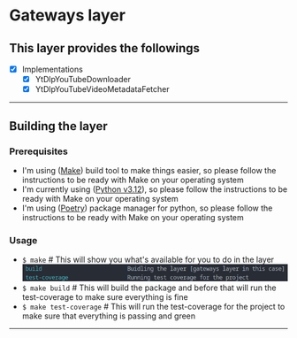# Gateways layer

## This layer provides the followings

- [X] Implementations
  - [X] YtDlpYouTubeDownloader
  - [X] YtDlpYouTubeVideoMetadataFetcher

---

## Building the layer

### Prerequisites

- I'm using ([Make](https://www.gnu.org/software/make/)) build tool to make things easier, so please follow the instructions to be ready with Make on your operating system
- I'm currently using ([Python v3.12](https://www.python.org/)), so please follow the instructions to be ready with Make on your operating system
- I'm using ([Poetry](https://python-poetry.org/)) package manager for python, so please follow the instructions to be ready with Make on your operating system

### Usage

- `$ make` # This will show you what's available for you to do in the layer
![make options](resources/images/make_options.png)
- `$ make build` # This will build the package and before that will run the test-coverage to make sure everything is fine
- `$ make test-coverage` # This will run the test-coverage for the project to make sure that everything is passing and green

---
